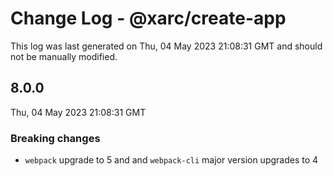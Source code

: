 # Change Log - @xarc/create-app

This log was last generated on Thu, 04 May 2023 21:08:31 GMT and should not be manually modified.

## 8.0.0
Thu, 04 May 2023 21:08:31 GMT

### Breaking changes

- `webpack` upgrade to 5 and and `webpack-cli` major version upgrades to 4

